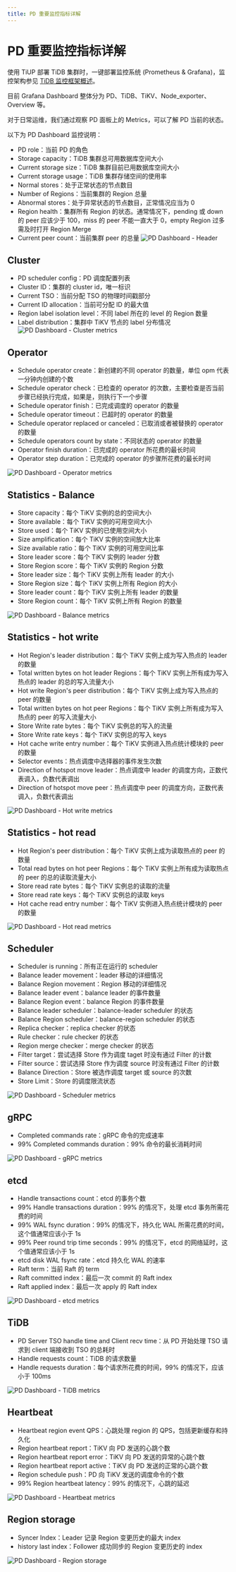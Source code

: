 ```yaml
---
title: PD 重要监控指标详解
---
```


# PD 重要监控指标详解

使用 TiUP 部署 TiDB 集群时，一键部署监控系统 (Prometheus & Grafana)，监控架构参见 [TiDB 监控框架概述](/tidb-monitoring-framework.md)。

目前 Grafana Dashboard 整体分为 PD、TiDB、TiKV、Node\_exporter、Overview 等。

对于日常运维，我们通过观察 PD 面板上的 Metrics，可以了解 PD 当前的状态。

以下为 PD Dashboard 监控说明：

- PD role：当前 PD 的角色
- Storage capacity：TiDB 集群总可用数据库空间大小
- Current storage size：TiDB 集群目前已用数据库空间大小
- Current storage usage：TiDB 集群存储空间的使用率
- Normal stores：处于正常状态的节点数目
- Number of Regions：当前集群的 Region 总量
- Abnormal stores：处于异常状态的节点数目，正常情况应当为 0
- Region health：集群所有 Region 的状态。通常情况下，pending 或 down 的 peer 应该少于 100，miss 的 peer 不能一直大于 0，empty Region 过多需及时打开 Region Merge
- Current peer count：当前集群 peer 的总量
![PD Dashboard - Header](https://download.pingcap.com/images/docs-cn/pd-dashboard-header-v4.png)

## Cluster

- PD scheduler config：PD 调度配置列表
- Cluster ID：集群的 cluster id，唯一标识
- Current TSO：当前分配 TSO 的物理时间戳部分
- Current ID allocation：当前可分配 ID 的最大值
- Region label isolation level：不同 label 所在的 level 的 Region 数量
- Label distribution：集群中 TiKV 节点的 label 分布情况
![PD Dashboard - Cluster metrics](https://download.pingcap.com/images/docs-cn/pd-dashboard-cluster-v4.png)

## Operator

- Schedule operator create：新创建的不同 operator 的数量，单位 opm 代表一分钟内创建的个数 
- Schedule operator check：已检查的 operator 的次数，主要检查是否当前步骤已经执行完成，如果是，则执行下一个步骤
- Schedule operator finish：已完成调度的 operator 的数量
- Schedule operator timeout：已超时的 operator 的数量
- Schedule operator replaced or canceled：已取消或者被替换的 operator 的数量
- Schedule operators count by state：不同状态的 operator 的数量
- Operator finish duration：已完成的 operator 所花费的最长时间
- Operator step duration：已完成的 operator 的步骤所花费的最长时间

![PD Dashboard - Operator metrics](https://download.pingcap.com/images/docs-cn/pd-dashboard-operator-v4.png)

## Statistics - Balance

- Store capacity：每个 TiKV 实例的总的空间大小
- Store available：每个 TiKV 实例的可用空间大小
- Store used：每个 TiKV 实例的已使用空间大小
- Size amplification：每个 TiKV 实例的空间放大比率
- Size available ratio：每个 TiKV 实例的可用空间比率
- Store leader score：每个 TiKV 实例的 leader 分数
- Store Region score：每个 TiKV 实例的 Region 分数
- Store leader size：每个 TiKV 实例上所有 leader 的大小
- Store Region size：每个 TiKV 实例上所有 Region 的大小
- Store leader count：每个 TiKV 实例上所有 leader 的数量
- Store Region count：每个 TiKV 实例上所有 Region 的数量

![PD Dashboard - Balance metrics](https://download.pingcap.com/images/docs-cn/pd-dashboard-balance-v4.png)

## Statistics - hot write

- Hot Region's leader distribution：每个 TiKV 实例上成为写入热点的 leader 的数量
- Total written bytes on hot leader Regions：每个 TiKV 实例上所有成为写入热点的 leader 的总的写入流量大小
- Hot write Region's peer distribution：每个 TiKV 实例上成为写入热点的 peer 的数量
- Total written bytes on hot peer Regions：每个 TiKV 实例上所有成为写入热点的 peer 的写入流量大小
- Store Write rate bytes：每个 TiKV 实例总的写入的流量
- Store Write rate keys：每个 TiKV 实例总的写入 keys
- Hot cache write entry number：每个 TiKV 实例进入热点统计模块的 peer 的数量
- Selector events：热点调度中选择器的事件发生次数
- Direction of hotspot move leader：热点调度中 leader 的调度方向，正数代表调入，负数代表调出
- Direction of hotspot move peer：热点调度中 peer 的调度方向，正数代表调入，负数代表调出

![PD Dashboard - Hot write metrics](https://download.pingcap.com/images/docs-cn/pd-dashboard-hotwrite-v4.png)

## Statistics - hot read

- Hot Region's peer distribution：每个 TiKV 实例上成为读取热点的 peer 的数量
- Total read bytes on hot peer Regions：每个 TiKV 实例上所有成为读取热点的 peer 的总的读取流量大小
- Store read rate bytes：每个 TiKV 实例总的读取的流量
- Store read rate keys：每个 TiKV 实例总的读取 keys
- Hot cache read entry number：每个 TiKV 实例进入热点统计模块的 peer 的数量

![PD Dashboard - Hot read metrics](https://download.pingcap.com/images/docs-cn/pd-dashboard-hotread-v4.png)

## Scheduler

- Scheduler is running：所有正在运行的 scheduler
- Balance leader movement：leader 移动的详细情况
- Balance Region movement：Region 移动的详细情况
- Balance leader event：balance leader 的事件数量
- Balance Region event：balance Region 的事件数量
- Balance leader scheduler：balance-leader scheduler 的状态
- Balance Region scheduler：balance-region scheduler 的状态
- Replica checker：replica checker 的状态
- Rule checker：rule checker 的状态
- Region merge checker：merge checker 的状态
- Filter target：尝试选择 Store 作为调度 taget 时没有通过 Filter 的计数
- Filter source：尝试选择 Store 作为调度 source 时没有通过 Filter 的计数
- Balance Direction：Store 被选作调度 target 或 source 的次数
- Store Limit：Store 的调度限流状态

![PD Dashboard - Scheduler metrics](https://download.pingcap.com/images/docs-cn/pd-dashboard-scheduler-v4.png)

## gRPC

- Completed commands rate：gRPC 命令的完成速率
- 99% Completed commands duration：99% 命令的最长消耗时间

![PD Dashboard - gRPC metrics](https://download.pingcap.com/images/docs-cn/pd-dashboard-grpc-v2.png)

## etcd

- Handle transactions count：etcd 的事务个数
- 99% Handle transactions duration：99% 的情况下，处理 etcd 事务所需花费的时间
- 99% WAL fsync duration：99% 的情况下，持久化 WAL 所需花费的时间，这个值通常应该小于 1s
- 99% Peer round trip time seconds：99% 的情况下，etcd 的网络延时，这个值通常应该小于 1s
- etcd disk WAL fsync rate：etcd 持久化 WAL 的速率
- Raft term：当前 Raft 的 term
- Raft committed index：最后一次 commit 的 Raft index
- Raft applied index：最后一次 apply 的 Raft index

![PD Dashboard - etcd metrics](https://download.pingcap.com/images/docs-cn/pd-dashboard-etcd-v2.png)

## TiDB

- PD Server TSO handle time and Client recv time：从 PD 开始处理 TSO 请求到 client 端接收到 TSO 的总耗时
- Handle requests count：TiDB 的请求数量
- Handle requests duration：每个请求所花费的时间，99% 的情况下，应该小于 100ms

![PD Dashboard - TiDB metrics](https://download.pingcap.com/images/docs-cn/pd-dashboard-tidb-v4.png)

## Heartbeat

- Heartbeat region event QPS：心跳处理 region 的 QPS，包括更新缓存和持久化
- Region heartbeat report：TiKV 向 PD 发送的心跳个数
- Region heartbeat report error：TiKV 向 PD 发送的异常的心跳个数
- Region heartbeat report active：TiKV 向 PD 发送的正常的心跳个数
- Region schedule push：PD 向 TiKV 发送的调度命令的个数
- 99% Region heartbeat latency：99% 的情况下，心跳的延迟

![PD Dashboard - Heartbeat metrics](https://download.pingcap.com/images/docs-cn/pd-dashboard-heartbeat-v4.png)

## Region storage

- Syncer Index：Leader 记录 Region 变更历史的最大 index
- history last index：Follower 成功同步的 Region 变更历史的 index

![PD Dashboard - Region storage](https://download.pingcap.com/images/docs-cn/pd-dashboard-region-storage.png)
